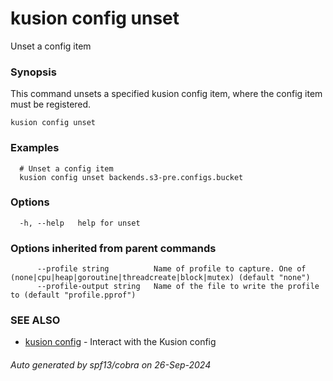 # kusion config unset

Unset a config item

### Synopsis

This command unsets a specified kusion config item, where the config item must be registered.

```
kusion config unset
```

### Examples

```
  # Unset a config item
  kusion config unset backends.s3-pre.configs.bucket
```

### Options

```
  -h, --help   help for unset
```

### Options inherited from parent commands

```
      --profile string          Name of profile to capture. One of (none|cpu|heap|goroutine|threadcreate|block|mutex) (default "none")
      --profile-output string   Name of the file to write the profile to (default "profile.pprof")
```

### SEE ALSO

* [kusion config](kusion-config.md)	 - Interact with the Kusion config

###### Auto generated by spf13/cobra on 26-Sep-2024
